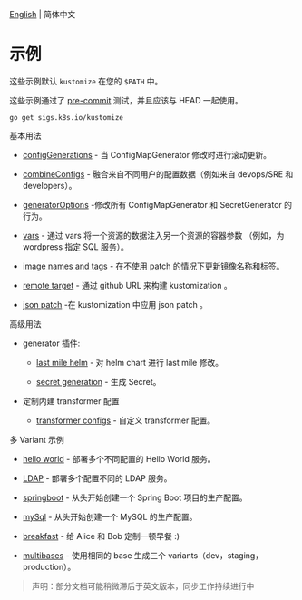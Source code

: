 [English](../README.md) | 简体中文

# 示例

这些示例默认 `kustomize` 在您的 `$PATH` 中。

这些示例通过了 [pre-commit](../../bin/pre-commit.sh) 测试，并且应该与 HEAD 一起使用。

```
go get sigs.k8s.io/kustomize
```

基本用法

  * [configGenerations](../configGeneration.md) - 当 ConfigMapGenerator 修改时进行滚动更新。

  * [combineConfigs](../combineConfigs.md) - 融合来自不同用户的配置数据（例如来自 devops/SRE 和 developers）。

  * [generatorOptions](../generatorOptions.md) -修改所有 ConfigMapGenerator 和 SecretGenerator 的行为。

  * [vars](../wordpress/README.md) - 通过 vars 将一个资源的数据注入另一个资源的容器参数 （例如，为 wordpress 指定 SQL 服务）。

  * [image names and tags](../image.md) - 在不使用 patch 的情况下更新镜像名称和标签。

  * [remote target](../remoteBuild.md) - 通过 github URL 来构建 kustomization 。

  * [json patch](../jsonpatch.md) -在 kustomization 中应用 json patch 。

高级用法

  - generator 插件:

    * [last mile helm](../chart.md) - 对 helm chart 进行 last mile 修改。

    * [secret generation](../secretGeneratorPlugin.md) - 生成 Secret。

  - 定制内建 transformer 配置

    * [transformer configs](../transformerconfigs/README.md) - 自定义 transformer 配置。

多 Variant 示例

 * [hello world](helloWorld.md) - 部署多个不同配置的 Hello World 服务。

 * [LDAP](../ldap/README.md) - 部署多个配置不同的 LDAP 服务。

 * [springboot](../springboot/README.md) - 从头开始创建一个 Spring Boot 项目的生产配置。

 * [mySql](../mySql/README.md) - 从头开始创建一个 MySQL 的生产配置。

 * [breakfast](../breakfast.md) - 给 Alice 和 Bob 定制一顿早餐 :)

 * [multibases](../multibases/README.md) - 使用相同的 base 生成三个 variants（dev，staging，production）。

>声明：部分文档可能稍微滞后于英文版本，同步工作持续进行中